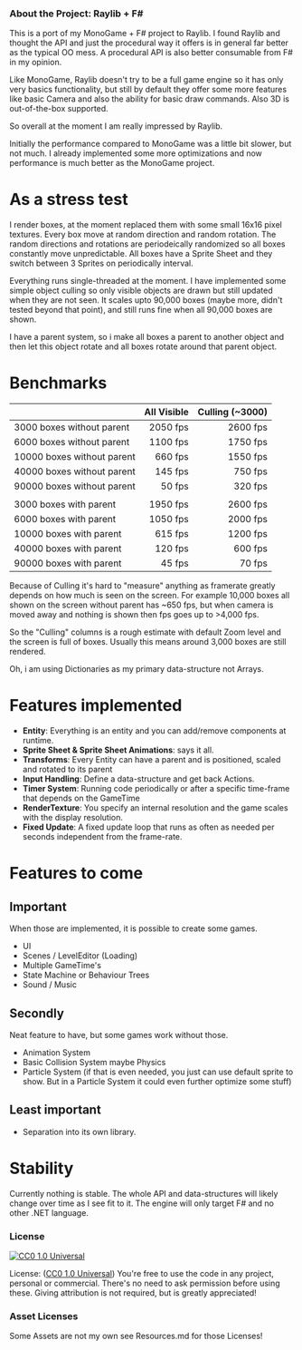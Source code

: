 ### About the Project: Raylib + F#

This is a port of my MonoGame + F# project to Raylib. I found Raylib
and thought the API and just the procedural way it offers is in
general far better as the typical OO mess. A procedural API is also better
consumable from F# in my opinion.

Like MonoGame, Raylib doesn't try to be a full game engine so it has only
very basics functionality, but still by default they offer some more features
like basic Camera and also the ability for basic draw commands. Also
3D is out-of-the-box supported.

So overall at the moment I am really impressed by Raylib.

Initially the performance compared to MonoGame was a little bit slower,
but not much. I already implemented some more optimizations and now performance
is much better as the MonoGame project.

# As a stress test

I render boxes, at the moment replaced them with some small 16x16 pixel textures.
Every box move at random direction and random rotation. The random directions
and rotations are periodeically randomized so all boxes constantly move
unpredictable. All boxes have a Sprite Sheet and they switch between 3 Sprites
on periodically interval.

Everything runs single-threaded at the moment. I have implemented some
simple object culling so only visible objects are drawn but still updated
when they are not seen. It scales upto 90,000 boxes (maybe more,
didn't tested beyond that point), and still runs fine when all 90,000 boxes
are shown.

I have a parent system, so i make all boxes a parent to another object
and then let this object rotate and all boxes rotate around that
parent object.

# Benchmarks

|                            | All Visible | Culling (~3000)
| :------------------------- | --------:   | -------:
|  3000 boxes without parent | 2050 fps    | 2600 fps
|  6000 boxes without parent | 1100 fps    | 1750 fps
| 10000 boxes without parent |  660 fps    | 1550 fps
| 40000 boxes without parent |  145 fps    |  750 fps
| 90000 boxes without parent |   50 fps    |  320 fps
|                            |             |
|  3000 boxes with parent    | 1950 fps    | 2600 fps
|  6000 boxes with parent    | 1050 fps    | 2000 fps
| 10000 boxes with parent    |  615 fps    | 1200 fps
| 40000 boxes with parent    |  120 fps    |  600 fps
| 90000 boxes with parent    |   45 fps    |   70 fps

Because of Culling it's hard to "measure" anything as framerate greatly
depends on how much is seen on the screen. For example 10,000 boxes
all shown on the screen without parent has ~650 fps, but when
camera is moved away and nothing is shown then fps goes up to >4,000 fps.

So the "Culling" columns is a rough estimate with default Zoom level
and the screen is full of boxes. Usually this means around 3,000
boxes are still rendered.

Oh, i am using Dictionaries as my primary data-structure not Arrays.

# Features implemented

* **Entity**: Everything is an entity and you can add/remove components at runtime.
* **Sprite Sheet & Sprite Sheet Animations**: says it all.
* **Transforms**: Every Entity can have a parent and is positioned, scaled and rotated to its parent
* **Input Handling**: Define a data-structure and get back Actions.
* **Timer System**: Running code periodically or after a specific time-frame that depends on the GameTime
* **RenderTexture**: You specify an internal resolution and the game scales with the display resolution.
* **Fixed Update**: A fixed update loop that runs as often as needed per seconds independent from the frame-rate.

# Features to come

## Important

When those are implemented, it is possible to create some games.

* UI
* Scenes / LevelEditor (Loading)
* Multiple GameTime's
* State Machine or Behaviour Trees
* Sound / Music

## Secondly

Neat feature to have, but some games work without those.

* Animation System
* Basic Collision System maybe Physics
* Particle System (if that is even needed, you just can use default sprite to show. But in a Particle System it could even further optimize some stuff)

## Least important

* Separation into its own library.

# Stability

Currently nothing is stable. The whole API and data-structures will likely change
over time as I see fit to it. The engine will only target F# and no other .NET language.

### License

[![CC0 1.0 Universal](https://licensebuttons.net/p/zero/1.0/88x31.png)](http://creativecommons.org/publicdomain/zero/1.0/)

License: ([CC0 1.0 Universal](http://creativecommons.org/publicdomain/zero/1.0/)) You're free to use the code in any project, personal or commercial. There's no need to ask permission before using these. Giving attribution is not required, but is greatly appreciated!

### Asset Licenses

Some Assets are not my own see Resources.md for those Licenses!